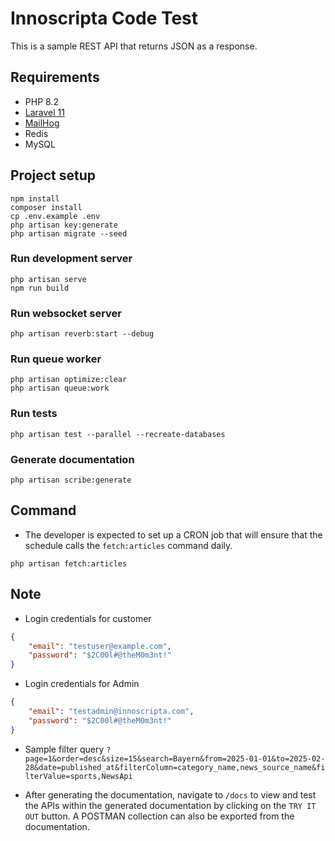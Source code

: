 # Innoscripta Code Test

This is a sample REST API that returns JSON as a response.

## Requirements

- PHP 8.2
- [Laravel 11](https://laravel.com/docs/10.x)
- [MailHog](https://github.com/mailhog/MailHog)
- Redis
- MySQL

## Project setup

```shell
npm install
composer install
cp .env.example .env
php artisan key:generate
php artisan migrate --seed
```

### Run development server

```shell
php artisan serve
npm run build
```

### Run websocket server

```shell
php artisan reverb:start --debug
```

### Run queue worker

```shell
php artisan optimize:clear
php artisan queue:work
```

### Run tests

```shell
php artisan test --parallel --recreate-databases
```

### Generate documentation

```shell
php artisan scribe:generate
```

## Command

- The developer is expected to set up a CRON job that will ensure that the schedule calls the `fetch:articles` command daily.


```shell
php artisan fetch:articles
```

## Note

- Login credentials for customer

``` json
{
    "email": "testuser@example.com",
    "password": "$2C00l#@theM0m3nt!"
}
```

- Login credentials for Admin

``` json
{
    "email": "testadmin@innoscripta.com",
    "password": "$2C00l#@theM0m3nt!"
}
```

- Sample filter query `?page=1&order=desc&size=15&search=Bayern&from=2025-01-01&to=2025-02-28&date=published_at&filterColumn=category_name,news_source_name&filterValue=sports,NewsApi`

- After generating the documentation, navigate to `/docs` to view and test the APIs within the generated documentation by clicking on the `TRY IT OUT` button. A POSTMAN collection can also be exported from the documentation.

